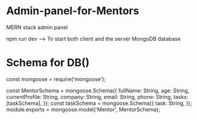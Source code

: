 # Admin-panel-for-Mentors
MERN stack admin panel

npm run dev --> To start both client and the server
MongoDB database

# Schema for DB()
const mongoose = require('mongoose');

const MentorSchema = mongoose.Schema({
  fullName: String,
  age: String,
  currentProfile: String,
  company: String,
  email: String,
  phone: String,
  tasks: [taskSchema],
});
const taskSchema = mongoose.Schema({
  task: String,
});
module.exports = mongoose.model('Mentor', MentorSchema);

